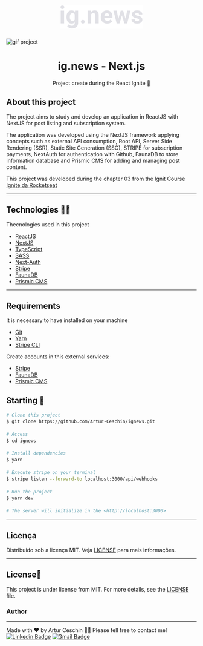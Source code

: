 <h1 align="center">
  <img alt="Logo" src="./public/images/logo.svg" alt="ig.News">
</h1>

![gif project](./Github/ignews.gif)

<h1 align="center">
    ig.news - Next.js
</h1>
<p align="center">Project create during the React Ignite 🚀</p>


## About this project

The project aims to study and develop an application in ReactJS with NextJS for post listing and subscription system.

The application was developed using the NextJS framework applying concepts such as external API consumption, Root API, Server Side Rendering (SSR), Static Site Generation (SSG), STRIPE for subscription payments, NextAuth for authentication with Github, FaunaDB to store information database and Prismic CMS for adding and managing post content.

This project was developed during the chapter 03 from the Ignit Course [Ignite da Rocketseat](https://rocketseat.com.br/)

---

## Technologies 👩‍💻

Thecnologies used in this project

- [ReactJS](https://reactjs.org/)
- [NextJS](https://nextjs.org/)
- [TypeScript](https://www.typescriptlang.org/)
- [SASS](https://sass-lang.com/)
- [Next-Auth](https://next-auth.js.org/)
- [Stripe](https://stripe.com/)
- [FaunaDB](https://fauna.com/)
- [Prismic CMS](https://prismic.io/)

---

## Requirements

It is necessary to have installed on your machine

- [Git](https://git-scm.com/)
- [Yarn](https://classic.yarnpkg.com)
- [Stripe CLI](https://stripe.com/docs/stripe-cli)

Create accounts in this external services:

- [Stripe](https://stripe.com/)
- [FaunaDB](https://fauna.com/)
- [Prismic CMS](https://prismic.io/)


## Starting 🚀

```bash
# Clone this project
$ git clone https://github.com/Artur-Ceschin/ignews.git

# Access
$ cd ignews

# Install dependencies
$ yarn

# Execute stripe on your terminal
$ stripe listen --forward-to localhost:3000/api/webhooks 

# Run the project
$ yarn dev

# The server will initialize in the <http://localhost:3000>
```

---

## Licença

Distribuído sob a licença MIT. Veja [LICENSE](LICENSE) para mais informações.

---

## License📃

This project is under license from MIT. For more details, see the [LICENSE](./LICENSE.md) file.

### Author
---

Made with ❤️ by Artur Ceschin 👋🏽 Please fell free to contact me!
<br/>
[![Linkedin Badge](https://img.shields.io/badge/-Artur-blue?style=flat-square&logo=Linkedin&logoColor=white&link=https://www.linkedin.com/in/artur-peres-ceschin-programador/)](https://www.linkedin.com/in/artur-peres-ceschin-programador/) 
[![Gmail Badge](https://img.shields.io/badge/-artur.ceschin@.com-c14438?style=flat-square&logo=Gmail&logoColor=white&link=mailto:artur.ceschin@gmail.com)](mailto:artur.ceschin@gmail.com)